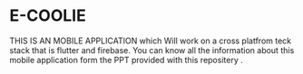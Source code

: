 # E-COOLIE
THIS IS AN MOBILE APPLICATION which Will work on a cross platfrom teck stack that is flutter and firebase. You can know all the information about this mobile application form the PPT provided with this repositery .
